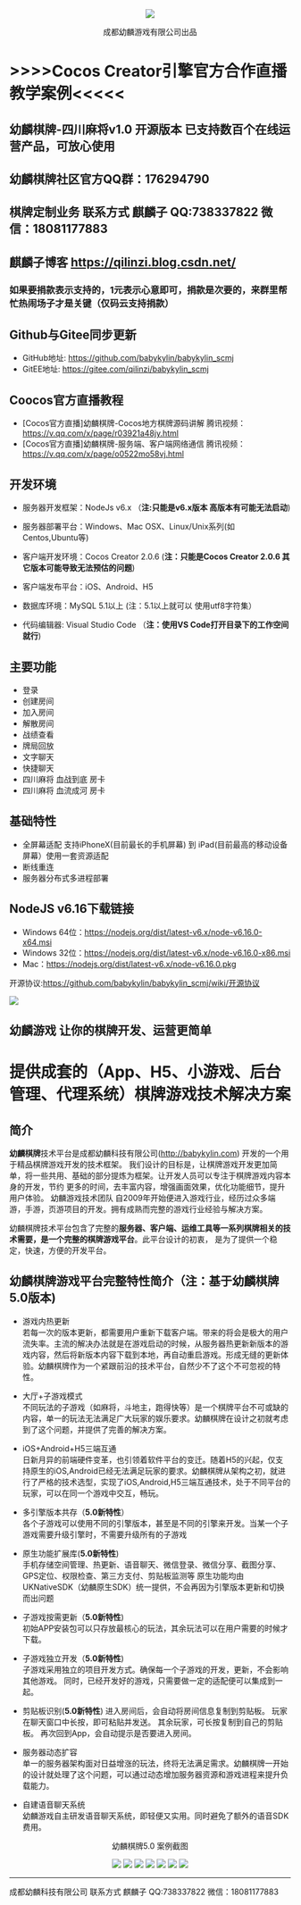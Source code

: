 <div align='center'>
    <img src=https://blogassets.oss-cn-shenzhen.aliyuncs.com/logo_hor.png>
    </img>
    <p>成都幼麟游戏有限公司出品</p>
</div>



# >>>>Cocos Creator引擎官方合作直播教学案例<<<<< 

## 幼麟棋牌-四川麻将v1.0 开源版本  已支持数百个在线运营产品，可放心使用 

## 幼麟棋牌社区官方QQ群：176294790 

## 棋牌定制业务 联系方式 麒麟子 QQ:738337822 微信：18081177883 

## 麒麟子博客  https://qilinzi.blog.csdn.net/


### 如果要捐款表示支持的，1元表示心意即可，捐款是次要的，来群里帮忙热闹场子才是关键（仅码云支持捐款）


Github与Gitee同步更新 
--
- GitHub地址: https://github.com/babykylin/babykylin_scmj 
- GitEE地址: https://gitee.com/qilinzi/babykylin_scmj 


Coocos官方直播教程
---
- [Cocos官方直播]幼麟棋牌-Cocos地方棋牌源码讲解 腾讯视频：https://v.qq.com/x/page/r03921a48jy.html  
- [Cocos官方直播]幼麟棋牌-服务端、客户端网络通信 腾讯视频：https://v.qq.com/x/page/o0522mo58vj.html  


**开发环境**
---
- 服务器开发框架：NodeJs v6.x （**注:只能是v6.x版本 高版本有可能无法启动**)

- 服务器部署平台：Windows、Mac OSX、Linux/Unix系列(如 Centos,Ubuntu等)

- 客户端开发环境：Cocos Creator 2.0.6 (**注：只能是Cocos Creator 2.0.6 其它版本可能导致无法预估的问题**)

- 客户端发布平台：iOS、Android、H5

- 数据库环境：MySQL 5.1以上 (注：5.1以上就可以 使用utf8字符集）

- 代码编辑器: Visual Studio Code （**注：使用VS Code打开目录下的工作空间就行**)


**主要功能**  
---
- 登录  
- 创建房间  
- 加入房间  
- 解散房间  
- 战绩查看  
- 牌局回放  
- 文字聊天  
- 快捷聊天  
- 四川麻将 血战到底 房卡  
- 四川麻将 血流成河 房卡  

**基础特性**
---
- 全屏幕适配 支持iPhoneX(目前最长的手机屏幕) 到 iPad(目前最高的移动设备屏幕）使用一套资源适配  
- 断线重连  
- 服务器分布式多进程部署  

**NodeJS v6.16下载链接**
---
- Windows 64位：https://nodejs.org/dist/latest-v6.x/node-v6.16.0-x64.msi  
- Windows 32位：https://nodejs.org/dist/latest-v6.x/node-v6.16.0-x86.msi  
- Mac：https://nodejs.org/dist/latest-v6.x/node-v6.16.0.pkg  

开源协议:<https://github.com/babykylin/babykylin_scmj/wiki/开源协议>

   
![](https://images.gitee.com/uploads/images/2019/0418/000838_d6c4b9ca_1609936.png)

幼麟游戏 让你的棋牌开发、运营更简单
---
提供成套的（App、H5、小游戏、后台管理、代理系统）棋牌游戏技术解决方案 
====

简介
---

  **幼麟棋牌**技术平台是成都幼麟科技有限公司(http://babykylin.com) 开发的一个用于精品棋牌游戏开发的技术框架。
我们设计的目标是，让棋牌游戏开发更加简单，将一些共用、基础的部分提炼为框架。让开发人员可以专注于棋牌游戏内容本身的开发，节约
更多的时间，去丰富内容，增强画面效果，优化功能细节，提升用户体验。
幼麟游戏技术团队 自2009年开始便进入游戏行业，经历过众多端游，手游，页游项目的开发。拥有成熟而完整的游戏行业经验与解决方案。

幼麟棋牌技术平台包含了完整的**服务器、客户端、运维工具等一系列棋牌相关的技术需要，是一个完整的棋牌游戏平台**。此平台设计的初衷，
是为了提供一个稳定，快速，方便的开发平台。

幼麟棋牌游戏平台完整特性简介（注：基于幼麟棋牌5.0版本)
---
- 游戏内热更新  
 若每一次的版本更新，都需要用户重新下载客户端。带来的将会是极大的用户流失率。主流的解决办法就是在游戏启动的时候，从服务器热更新新版本的游戏内容，然后将新版本内容下载到本地，再自动重启游戏。形成无缝的更新体验。幼麟棋牌作为一个紧跟前沿的技术平台，自然少不了这个不可忽视的特性。
  
- 大厅+子游戏模式  
 不同玩法的子游戏（如麻将，斗地主，跑得快等）是一个棋牌平台不可或缺的内容，单一的玩法无法满足广大玩家的娱乐要求。幼麟棋牌在设计之初就考虑到了这个问题，并提供了完善的解决方案。
  
- iOS+Android+H5三端互通  
 日新月异的前端硬件变革，也引领着软件平台的变迁。随着H5的兴起，仅支持原生的iOS,Android已经无法满足玩家的要求。幼麟棋牌从架构之初，就进行了严格的技术选型，实现了iOS,Android,H5三端互通技术，处于不同平台的玩家，可以在同一个游戏中交互，畅玩。
    
- 多引擎版本共存（**5.0新特性**）  
   各个子游戏可以使用不同的引擎版本，甚至是不同的引擎来开发。当某一个子游戏需要升级引擎时，不需要升级所有的子游戏
 
- 原生功能扩展库(**5.0新特性**)  
   手机存储空间管理、热更新、语音聊天、微信登录、微信分享、截图分享、GPS定位、权限检查、第三方支付、剪贴板监测等 原生功能均由UKNativeSDK（幼麟原生SDK）统一提供，不会再因为引擎版本更新和切换而出问题
 
- 子游戏按需更新（**5.0新特性**)  
   初始APP安装包可以只存放最核心的玩法，其余玩法可以在用户需要的时候才下载。
 
- 子游戏独立开发（**5.0新特性**)   
   子游戏采用独立的项目开发方式。确保每一个子游戏的开发，更新，不会影响其他游戏。 同时，已经开发好的游戏，只需要做一定的适配便可以集成到一起。
- 剪贴板识别(**5.0新特性**)
   进入房间后，会自动将房间信息复制到剪贴板。 玩家在聊天窗口中长按，即可粘贴并发送。 其余玩家，可长按复制到自己的剪贴板。 再次回到App，会自动提示是否要进入房间。
 
- 服务器动态扩容  
 单一的服务器架构面对日益增涨的玩法，终将无法满足需求。幼麟棋牌一开始的设计就处理了这个问题，可以通过动态增加服务器资源和游戏进程来提升负载能力。
  
- 自建语音聊天系统  
 幼麟游戏自主研发语音聊天系统，即轻便又实用。同时避免了额外的语音SDK费用。

<div align='center'>
    <p>幼麟棋牌5.0 案例截图</p>
    <img src=https://blogassets.oss-cn-shenzhen.aliyuncs.com/mlpcj1.jpg>
    <img src=https://blogassets.oss-cn-shenzhen.aliyuncs.com/mlpcj2.jpg>
    <img src=https://blogassets.oss-cn-shenzhen.aliyuncs.com/mlpcj3.jpg>
    <img src=https://blogassets.oss-cn-shenzhen.aliyuncs.com/mlpcj4.jpg>
    <img src=https://blogassets.oss-cn-shenzhen.aliyuncs.com/mlpcj5.jpg>
    <img src=https://blogassets.oss-cn-shenzhen.aliyuncs.com/mlpcj6.jpg>
    <img src=https://blogassets.oss-cn-shenzhen.aliyuncs.com/mlpcj7.jpg>
    </img>
</div>

 
 ----
 成都幼麟科技有限公司 联系方式 麒麟子 QQ:738337822 微信：18081177883
